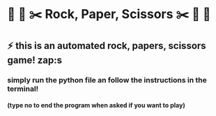 #  :moyai: :page_facing_up: :scissors: Rock, Paper, Scissors :scissors: :page_facing_up: :moyai: #

## :zap: this is an automated rock, papers, scissors game! zap:s
### simply run the python file an follow the instructions in the terminal!
#### (type no to end the program when asked if you want to play)